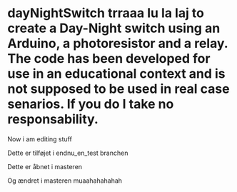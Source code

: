 # dayNightSwitch trraaa lu la laj  to create a Day-Night switch using an Arduino, a photoresistor and a relay. The code has been developed for use in an educational context and is not supposed to be used in real case senarios. If you do I take no responsability.
Now i am editing stuff

Dette er tilføjet i endnu_en_test branchen

Dette er åbnet i masteren

Og ændret i masteren muaahahahahah
